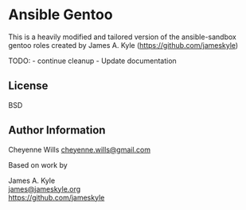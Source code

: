 Ansible Gentoo
===============

This is a heavily modified and tailored version of the ansible-sandbox gentoo roles created by James A. Kyle (https://github.com/jameskyle)


TODO:
    - continue cleanup
    - Update documentation

License
-------

BSD

Author Information
------------------

Cheyenne Wills
cheyenne.wills@gmail.com

Based on work by 

James A. Kyle  
james@jameskyle.org  
https://github.com/jameskyle
